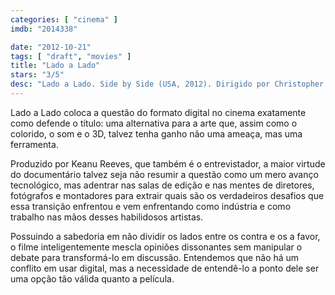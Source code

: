 ```yaml
---
categories: [ "cinema" ]
imdb: "2014338"

date: "2012-10-21"
tags: [ "draft", "movies" ]
title: "Lado a Lado"
stars: "3/5"
desc: "Lado a Lado. Side by Side (USA, 2012). Dirigido por Christopher Kenneally. Escrito por Christopher Kenneally. Com Derek Ambrosi, Michael Ballhaus, Andrzej Bartkowiak, Dion Beebe, Jill Bogdanowicz, Danny Boyle, Geoff Boyle, James Cameron, Michael Chapman."
---
```

Lado a Lado coloca a questão do formato digital no cinema exatamente como defende o título: uma alternativa para a arte que, assim como o colorido, o som e o 3D, talvez tenha ganho não uma ameaça, mas uma ferramenta.

Produzido por Keanu Reeves, que também é o entrevistador, a maior virtude do documentário talvez seja não resumir a questão como um mero avanço tecnológico, mas adentrar nas salas de edição e nas mentes de diretores, fotógrafos e montadores para extrair quais são os verdadeiros desafios que essa transição enfrentou e vem enfrentando como indústria e como trabalho nas mãos desses habilidosos artistas.

Possuindo a sabedoria em não dividir os lados entre os contra e os a favor, o filme inteligentemente mescla opiniões dissonantes sem manipular o debate para transformá-lo em discussão. Entendemos que não há um conflito em usar digital, mas a necessidade de entendê-lo a ponto dele ser uma opção tão válida quanto a película.

